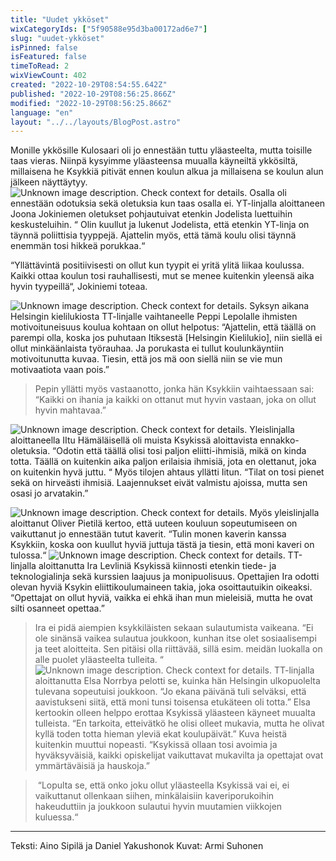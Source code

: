 ```yaml
---
title: "Uudet ykköset"
wixCategoryIds: ["5f90588e95d3ba00172ad6e7"]
slug: "uudet-ykköset"
isPinned: false
isFeatured: false
timeToRead: 2
wixViewCount: 402
created: "2022-10-29T08:54:55.642Z"
published: "2022-10-29T08:56:25.866Z"
modified: "2022-10-29T08:56:25.866Z"
language: "en"
layout: "../../layouts/BlogPost.astro"
---
```

Monille ykkösille Kulosaari oli jo ennestään tuttu yläasteelta, mutta toisille taas vieras. Niinpä kysyimme yläasteensa muualla käyneiltä ykkösiltä, millaisena he Ksykkiä pitivät ennen koulun alkua ja millaisena se koulun alun jälkeen näyttäytyy.
![Unknown image description. Check context for details.](https://static.wixstatic.com/media/8b055d_a600c3b326274cf79cbb251fa92df854~mv2.jpg) <!-- Original name: uudet_ykköset_Joona.jpg -->
Osalla oli ennestään odotuksia sekä oletuksia kun taas osalla ei. YT-linjalla aloittaneen Joona Jokiniemen oletukset pohjautuivat etenkin Jodelista luettuihin keskusteluihin. “ Olin kuullut ja lukenut Jodelista, että etenkin YT-linja on täynnä poliittisia tyyppejä. Ajattelin myös, että tämä koulu olisi täynnä enemmän tosi hikkeä porukkaa.“

“Yllättävintä positiivisesti on ollut kun tyypit ei yritä ylitä liikaa koulussa. Kaikki ottaa koulun tosi rauhallisesti, mut se menee kuitenkin yleensä aika hyvin tyypeillä“, Jokiniemi toteaa.


![Unknown image description. Check context for details.](https://static.wixstatic.com/media/8b055d_9a9e64c775584673be585473ad02f603~mv2.jpg) <!-- Original name: uudet_ykköset_peppi.jpg -->
Syksyn aikana Helsingin kielilukiosta TT-linjalle vaihtaneelle Peppi Lepolalle ihmisten motivoituneisuus koulua kohtaan on ollut helpotus: “Ajattelin, että täällä on parempi olla, koska jos puhutaan Itiksestä [Helsingin Kielilukio], niin siellä ei ollut minkäänlaista työrauhaa. Ja porukasta ei tullut koulunkäyntiin motivoitunutta kuvaa. Tiesin, että jos mä oon siellä niin se vie mun motivaatiota vaan pois.” 

> Pepin yllätti myös vastaanotto, jonka hän Ksykkiin vaihtaessaan sai: “Kaikki on ihania ja kaikki on ottanut mut hyvin vastaan, joka on ollut hyvin mahtavaa.” 

![Unknown image description. Check context for details.](https://static.wixstatic.com/media/8b055d_8a6349d7fb63408a8d24fc963b9e2818~mv2.jpg) <!-- Original name: uudet_ykköset_iitu.jpg -->
Yleislinjalla aloittaneella IItu Hämäläisellä oli muista Ksykissä aloittavista ennakko-oletuksia. “Odotin että täällä olisi tosi paljon eliitti-ihmisiä, mikä on kinda totta. Täällä on kuitenkin aika paljon erilaisia ihmisiä, jota en olettanut, joka on kuitenkin hyvä juttu. “ Myös tilojen ahtaus yllätti Iitun. “Tilat on tosi pienet sekä on hirveästi ihmisiä. Laajennukset eivät valmistu ajoissa, mutta sen osasi jo arvatakin.” 

![Unknown image description. Check context for details.](https://static.wixstatic.com/media/8b055d_b8e69527cdc34f2aafba3d5e534465c4~mv2.jpg) <!-- Original name: uudet_ykköset_Oliver.jpg -->
Myös yleislinjalla aloittanut Oliver Pietilä kertoo, että uuteen kouluun sopeutumiseen on vaikuttanut jo ennestään tutut kaverit. “Tulin monen kaverin kanssa Ksykkiin, koska oon kuullut hyviä juttuja tästä ja tiesin, että moni kaveri on tulossa.“
![Unknown image description. Check context for details.](https://static.wixstatic.com/media/8b055d_2179eea20e90470eaa3fd45e873ccf07~mv2.jpg) <!-- Original name: uudet_ykköset_ira.jpg -->
TT-linjalla aloittanutta Ira Levliniä Ksykissä kiinnosti etenkin tiede- ja teknologialinja sekä kurssien laajuus ja monipuolisuus. Opettajien Ira odotti olevan hyviä Ksykin eliittikoulumaineen takia, joka osoittautuikin oikeaksi. “Opettajat on ollut hyviä, vaikka ei ehkä ihan mun mieleisiä, mutta he ovat silti osanneet opettaa.”

> Ira ei pidä aiempien ksykkiläisten sekaan sulautumista vaikeana. “Ei ole sinänsä vaikea sulautua joukkoon, kunhan itse olet sosiaalisempi ja teet aloitteita. Sen pitäisi olla riittävää, sillä esim. meidän luokalla on alle puolet yläasteelta tulleita. “ 
![Unknown image description. Check context for details.](https://static.wixstatic.com/media/8b055d_9bb3bc9a23da49a6a0bf96a25ba1cf02~mv2.jpg) <!-- Original name: uudet_ykköset_elsa.jpg -->
TT-linjalla aloittanutta Elsa Norrbya pelotti se, kuinka hän Helsingin ulkopuolelta tulevana sopeutuisi joukkoon. “Jo ekana päivänä tuli selväksi, että aavistukseni siitä, että moni tunsi toisensa etukäteen oli totta.” Elsa kertookin olleen helppo erottaa Ksykissä yläasteen käyneet muualta tulleista. “En tarkoita, etteivätkö he olisi olleet mukavia, mutta he olivat kyllä toden totta hieman yleviä ekat koulupäivät.” Kuva heistä kuitenkin muuttui nopeasti. “Ksykissä ollaan tosi avoimia ja hyväksyväisiä, kaikki opiskelijat vaikuttavat mukavilta ja opettajat ovat ymmärtäväisiä ja hauskoja.”

> &nbsp;“Lopulta se, että onko joku ollut yläasteella Ksykissä vai ei, ei vaikuttanut ollenkaan siihen, minkälaisiin kaveriporukoihin hakeuduttiin ja joukkoon sulautui hyvin muutamien viikkojen kuluessa.“

---

Teksti: Aino Sipilä ja Daniel Yakushonok
Kuvat: Armi Suhonen


&nbsp;



